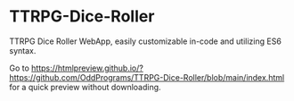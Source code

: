 # TTRPG-Dice-Roller
TTRPG Dice Roller WebApp, easily customizable in-code and utilizing ES6 syntax.

Go to https://htmlpreview.github.io/?https://github.com/OddPrograms/TTRPG-Dice-Roller/blob/main/index.html for a quick preview without downloading.
